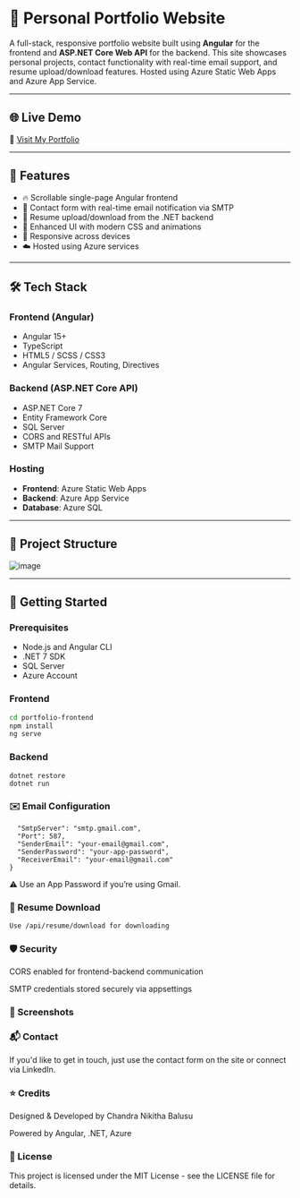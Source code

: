 # 💼 Personal Portfolio Website

A full-stack, responsive portfolio website built using **Angular** for the frontend and **ASP.NET Core Web API** for the backend. This site showcases personal projects, contact functionality with real-time email support, and resume upload/download features. Hosted using Azure Static Web Apps and Azure App Service.

---

## 🌐 Live Demo

🔗 [Visit My Portfolio](https://nikhithachowdarybalusu.github.io/portfolio3/)

---

## 🧩 Features

- 🔥 Scrollable single-page Angular frontend
- 💬 Contact form with real-time email notification via SMTP
- 📄 Resume upload/download from the .NET backend
- 💅 Enhanced UI with modern CSS and animations
- 📱 Responsive across devices
- ☁️ Hosted using Azure services

---

## 🛠️ Tech Stack

### Frontend (Angular)
- Angular 15+
- TypeScript
- HTML5 / SCSS / CSS3
- Angular Services, Routing, Directives

### Backend (ASP.NET Core API)
- ASP.NET Core 7
- Entity Framework Core
- SQL Server
- CORS and RESTful APIs
- SMTP Mail Support

### Hosting
- **Frontend**: Azure Static Web Apps
- **Backend**: Azure App Service
- **Database**: Azure SQL

---

## 📂 Project Structure

![image](https://github.com/user-attachments/assets/e4e5effa-d75c-4d49-9423-3989f006404f)


---

## 🚀 Getting Started

### Prerequisites
- Node.js and Angular CLI
- .NET 7 SDK
- SQL Server
- Azure Account

### Frontend

```bash
cd portfolio-frontend
npm install
ng serve
```

### Backend

```cd PortfolioAPI
dotnet restore
dotnet run
```

### ✉️ Email Configuration

```"EmailSettings": {
  "SmtpServer": "smtp.gmail.com",
  "Port": 587,
  "SenderEmail": "your-email@gmail.com",
  "SenderPassword": "your-app-password",
  "ReceiverEmail": "your-email@gmail.com"
}
```

⚠️ Use an App Password if you’re using Gmail.

### 📄 Resume Download

```
Use /api/resume/download for downloading
```

### 🛡️ Security

CORS enabled for frontend-backend communication

SMTP credentials stored securely via appsettings

### 📸 Screenshots

### 📬 Contact

If you'd like to get in touch, just use the contact form on the site or connect via LinkedIn.

### ⭐ Credits

Designed & Developed by Chandra Nikitha Balusu

Powered by Angular, .NET, Azure

### 📃 License

This project is licensed under the MIT License - see the LICENSE file for details.
